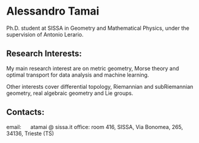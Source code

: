 
# Alessandro Tamai




​Ph.D. student at SISSA  in Geometry and Mathematical Physics, under the supervision of Antonio Lerario.


## Research Interests:

My main research interest are on metric geometry, Morse theory and optimal transport for data analysis and machine learning.

Other interests cover differential topology, Riemannian and subRiemannian geometry, real algebraic geometry and Lie groups.


## Contacts:

email: $\quad$ atamai @ sissa.it
office: room 416, SISSA,
Via Bonomea, 265, 34136, Trieste (TS)
